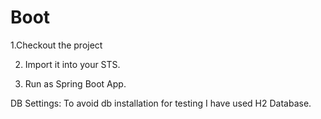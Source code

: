 # Boot


1.Checkout the project

2. Import it into your STS.

3. Run as Spring Boot App.





DB Settings:
To avoid db installation for testing I have used H2 Database.

